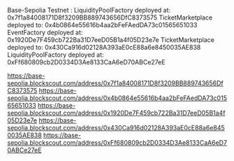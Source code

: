 Base-Sepolia Testnet :
LiquidityPoolFactory deployed at: 0x7f1a84008171D8f3209BB889743656DfC8373575
TicketMarketplace deployed to: 0x4b0864e55616b4aa2bFeFAedDA73c01565651033
EventFactory deployed at: 0x1920De7F459cb722Ba31D7eeD05B1a4f05D23e7e
TicketMarketplace deployed to: 0x430Ca916d02128A393aE0cE88a6e8450035AE838
LiquidityPoolFactory deployed at: 0xFf680809cb2D0334D3Ae8133CaA6eD70ABCe27eE

https://base-sepolia.blockscout.com/address/0x7f1a84008171D8f3209BB889743656DfC8373575
https://base-sepolia.blockscout.com/address/0x4b0864e55616b4aa2bFeFAedDA73c01565651033
https://base-sepolia.blockscout.com/address/0x1920De7F459cb722Ba31D7eeD05B1a4f05D23e7e
https://base-sepolia.blockscout.com/address/0x430Ca916d02128A393aE0cE88a6e8450035AE838
https://base-sepolia.blockscout.com/address/0xFf680809cb2D0334D3Ae8133CaA6eD70ABCe27eE
